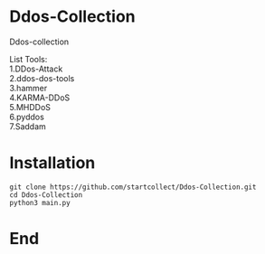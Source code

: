 # Ddos-Collection
Ddos-collection

List Tools:     
1.DDos-Attack     
2.ddos-dos-tools     
3.hammer     
4.KARMA-DDoS    
5.MHDDoS          
6.pyddos          
7.Saddam         

# Installation
```
git clone https://github.com/startcollect/Ddos-Collection.git
cd Ddos-Collection
python3 main.py
```

# End
